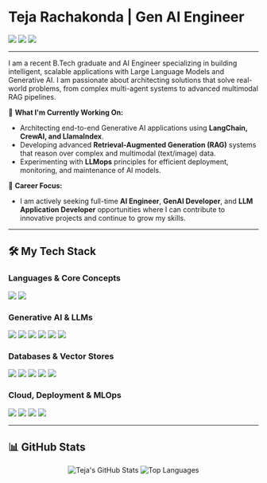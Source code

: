 # Teja Rachakonda | Gen AI Engineer

<a href="https://www.linkedin.com/in/teja-rachakonda/" target="_blank"><img src="https://img.shields.io/badge/LinkedIn-0077B5?style=for-the-badge&logo=linkedin&logoColor=white" /></a>
<a href="mailto:teja.rachakonda9390@gmail.com"><img src="https://img.shields.io/badge/Email-D14836?style=for-the-badge&logo=gmail&logoColor=white" /></a>
<a href="https://leetcode.com/u/Teja19060/"><img src="https://img.shields.io/badge/LeetCode-FFA116?style=for-the-badge&logo=leetcode&logoColor=black" /></a>

---

I am a recent B.Tech graduate and AI Engineer specializing in building intelligent, scalable applications with Large Language Models and Generative AI. I am passionate about architecting solutions that solve real-world problems, from complex multi-agent systems to advanced multimodal RAG pipelines.

🚀 **What I'm Currently Working On:**
- Architecting end-to-end Generative AI applications using **LangChain, CrewAI, and LlamaIndex**.
- Developing advanced **Retrieval-Augmented Generation (RAG)** systems that reason over complex and multimodal (text/image) data.
- Experimenting with **LLMops** principles for efficient deployment, monitoring, and maintenance of AI models.

🎯 **Career Focus:**
- I am actively seeking full-time **AI Engineer**, **GenAI Developer**, and **LLM Application Developer** opportunities where I can contribute to innovative projects and continue to grow my skills.

---

## 🛠️ My Tech Stack

### **Languages & Core Concepts**
<p>
    <img src="https://img.shields.io/badge/Python-3776AB?style=for-the-badge&logo=python&logoColor=white" />
    <img src="https://img.shields.io/badge/SQL-4479A1?style=for-the-badge&logo=postgresql&logoColor=white" />
</p>

### **Generative AI & LLMs**
<p>
    <img src="https://img.shields.io/badge/LangChain-00865D?style=for-the-badge&logo=langchain&logoColor=white" />
    <img src="https://img.shields.io/badge/CrewAI-1A98FF?style=for-the-badge" />
    <img src="https://img.shields.io/badge/LlamaIndex-4B0082?style=for-the-badge" />
    <img src="https://img.shields.io/badge/OpenAI-412991?style=for-the-badge&logo=openai&logoColor=white" />
    <img src="https://img.shields.io/badge/Hugging_Face-FFD21E?style=for-the-badge&logo=huggingface&logoColor=black" />
    <img src="https://img.shields.io/badge/RAG-FF6F00?style=for-the-badge" />
</p>

### **Databases & Vector Stores**
<p>
    <img src="https://img.shields.io/badge/PostgreSQL-336791?style=for-the-badge&logo=postgresql&logoColor=white" />
    <img src="https://img.shields.io/badge/MongoDB-47A248?style=for-the-badge&logo=mongodb&logoColor=white" />
    <img src="https://img.shields.io/badge/Firebase-FFCA28?style=for-the-badge&logo=firebase&logoColor=black" />
    <img src="https://img.shields.io/badge/ChromaDB-6A0DAD?style=for-the-badge" />
    <img src="https://img.shields.io/badge/FAISS-4A90E2?style=for-the-badge" />
</p>

### **Cloud, Deployment & MLOps**
<p>
    <img src="https://img.shields.io/badge/Amazon_AWS-232F3E?style=for-the-badge&logo=amazon-aws&logoColor=white" />
    <img src="https://img.shields.io/badge/Docker-2496ED?style=for-the-badge&logo=docker&logoColor=white" />
    <img src="https://img.shields.io/badge/Vercel-000000?style=for-the-badge&logo=vercel&logoColor=white" />
    <img src="https://img.shields.io/badge/Streamlit-FF4B4B?style=for-the-badge&logo=streamlit&logoColor=white" />
</p>

---

## 📊 GitHub Stats

<p align="center">
  <img src="https://github-readme-stats.vercel.app/api?username=[YOUR_USERNAME]&show_icons=true&theme=radical" alt="Teja's GitHub Stats" />
  <img src="https://github-readme-stats.vercel.app/api/top-langs/?username=[YOUR_USERNAME]&layout=compact&theme=radical" alt="Top Languages" />
</p>

